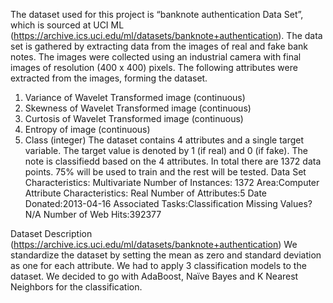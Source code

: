 The dataset used for this project is “banknote authentication Data Set”, which is sourced at UCI ML (https://archive.ics.uci.edu/ml/datasets/banknote+authentication). The data set is gathered by extracting data from the images of real and fake bank notes. The images were collected using an industrial camera with final images of resolution (400 x 400) pixels. The following attributes were extracted from the images, forming the dataset.
1. Variance of Wavelet Transformed image (continuous)
2. Skewness of Wavelet Transformed image (continuous)
3. Curtosis of Wavelet Transformed image (continuous)
4. Entropy of image (continuous)
5. Class (integer)
The dataset contains 4 attributes and a single target variable. The target value is denoted by 1 (if real) and 0 (if fake). The note is classifiedd based on the 4 attributes.
In total there are 1372 data points. 75% will be used to train and the rest will be tested.
Data Set Characteristics: Multivariate
Number of Instances: 1372 
Area:Computer
Attribute Characteristics: Real
Number of Attributes:5 
Date Donated:2013-04-16 
Associated Tasks:Classification
Missing Values? N/A
Number of Web Hits:392377

Dataset Description (https://archive.ics.uci.edu/ml/datasets/banknote+authentication)
We standardize the dataset by setting the mean as zero and standard deviation as one for each attribute. We had to apply 3 classification models to the dataset. We decided to go with AdaBoost, Naïve Bayes and K Nearest Neighbors for the classification.
